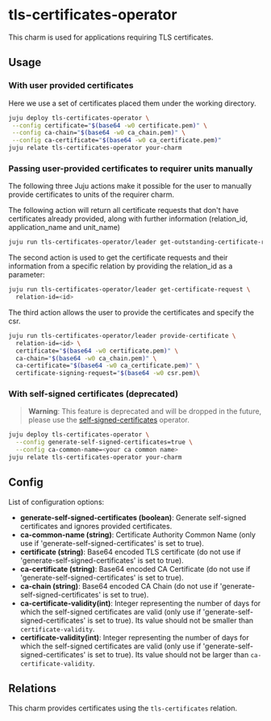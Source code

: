 # tls-certificates-operator

This charm is used for applications requiring TLS certificates.

## Usage

### With user provided certificates

Here we use a set of certificates placed them under the working directory.

```bash
juju deploy tls-certificates-operator \
 --config certificate="$(base64 -w0 certificate.pem)" \
 --config ca-chain="$(base64 -w0 ca_chain.pem)" \
 --config ca-certificate="$(base64 -w0 ca_certificate.pem)"
juju relate tls-certificates-operator your-charm
```

### Passing user-provided certificates to requirer units manually

The following three Juju actions make it possible for the user to manually provide certificates to units of the requirer charm.

The following action will return all certificate requests that don't have certificates already provided, along with further information (relation_id, application_name and unit_name)

```bash
juju run tls-certificates-operator/leader get-outstanding-certificate-requests
```

The second action is used to get the certificate requests and their information from a specific relation by providing the relation_id as a parameter:

```bash
juju run tls-certificates-operator/leader get-certificate-request \
  relation-id=<id>
```

The third action allows the user to provide the certificates and specify the csr.
```bash
juju run tls-certificates-operator/leader provide-certificate \
  relation-id=<id> \
  certificate="$(base64 -w0 certificate.pem)" \
  ca-chain="$(base64 -w0 ca_chain.pem)" \
  ca-certificate="$(base64 -w0 ca_certificate.pem)" \
  certificate-signing-request="$(base64 -w0 csr.pem)\
```

### With self-signed certificates (deprecated)

> **Warning**: This feature is deprecated and will be dropped in the future, please use the 
> [self-signed-certificates](https://charmhub.io/self-signed-certificates) operator.

```bash
juju deploy tls-certificates-operator \
  --config generate-self-signed-certificates=true \
  --config ca-common-name=<your ca common name>
juju relate tls-certificates-operator your-charm
```

## Config

List of configuration options:
- **generate-self-signed-certificates (boolean)**: Generate self-signed certificates and ignores provided certificates.
- **ca-common-name (string)**: Certificate Authority Common Name (only use if 'generate-self-signed-certificates' is set to true).
- **certificate (string)**: Base64 encoded TLS certificate (do not use if 'generate-self-signed-certificates' is set to true).
- **ca-certificate (string)**: Base64 encoded CA Certificate (do not use if 'generate-self-signed-certificates' is set to true).
- **ca-chain (string)**: Base64 encoded CA Chain (do not use if 'generate-self-signed-certificates' is set to true).
- **ca-certificate-validity(int)**: Integer representing the number of days for which the self-signed certificates are valid (only use if 'generate-self-signed-certificates' is set to true). Its value should not be smaller than `certificate-validity`.
- **certificate-validity(int)**: Integer representing the number of days for which the self-signed certificates are valid (only use if 'generate-self-signed-certificates' is set to true). Its value should not be larger than `ca-certificate-validity`.


## Relations

This charm provides certificates using the `tls-certificates` relation.
